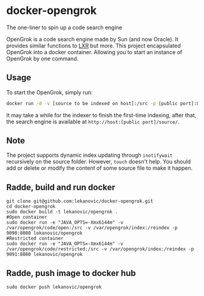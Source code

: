 # docker-opengrok

The one-liner to spin up a code search engine

OpenGrok is a code search engine made by Sun (and now Oracle). It provides
similar functions to [LXR](http://lxr.linux.no/) but more. This project
encapsulated OpenGrok into a docker container. Allowing you to start an
instance of OpenGrok by one command.

## Usage

To start the OpenGrok, simply run:

```sh
docker run -d -v [source to be indexed on host]:/src -p [public port]:8080 steinwaywhw/opengrok
```

It may take a while for the indexer to finish the first-time indexing, after
that, the search engine is available at `http://host:[public port]/source/`.

## Note

The project supports dynamic index updating through `inotifywait` recursively on the source folder. However, `touch` doesn't help. You should add or delete or modify the content of some source file to make it happen.

## Radde, build and run docker
```
git clone git@github.com:lekanovic/docker-opengrok.git
cd docker-opengrok
sudo docker build -t lekanovic/opengrok .
#Open container
sudo docker run -e "JAVA_OPTS=-Xmx6144m" -v /var/opengrok/code/open:/src -v /var/opengrok/index:/reindex -p 9090:8080 lekanovic/opengrok
#Restricted container
sudo docker run -e "JAVA_OPTS=-Xmx6144m" -v /var/opengrok/code/restricted:/src -v /var/opengrok/index:/reindex -p 9091:8080 lekanovic/opengrok
```
## Radde, push image to docker hub
```
sudo docker push lekanovic/opengrok
```
